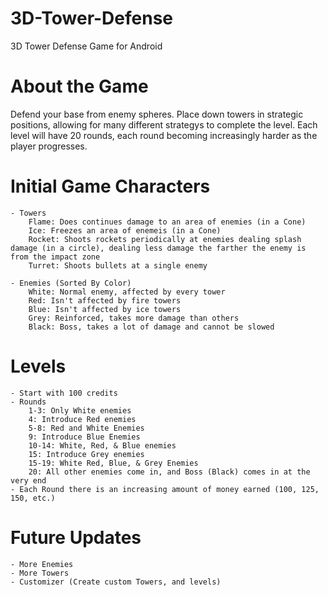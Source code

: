 # 3D-Tower-Defense
3D Tower Defense Game for Android

# About the Game
Defend your base from enemy spheres. Place down towers in strategic positions, allowing for many different strategys to complete the level. Each level will have 20 rounds, each round becoming increasingly harder as the player progresses. 

# Initial Game Characters
    - Towers
        Flame: Does continues damage to an area of enemies (in a Cone)
        Ice: Freezes an area of enemeis (in a Cone)
        Rocket: Shoots rockets periodically at enemies dealing splash damage (in a circle), dealing less damage the farther the enemy is from the impact zone
        Turret: Shoots bullets at a single enemy
    
    - Enemies (Sorted By Color)
        White: Normal enemy, affected by every tower
        Red: Isn't affected by fire towers
        Blue: Isn't affected by ice towers
        Grey: Reinforced, takes more damage than others
        Black: Boss, takes a lot of damage and cannot be slowed

# Levels
    - Start with 100 credits
    - Rounds
        1-3: Only White enemies
        4: Introduce Red enemies
        5-8: Red and White Enemies
        9: Introduce Blue Enemies
        10-14: White, Red, & Blue enemies
        15: Introduce Grey enemies
        15-19: White Red, Blue, & Grey Enemies
        20: All other enemies come in, and Boss (Black) comes in at the very end
    - Each Round there is an increasing amount of money earned (100, 125, 150, etc.)

# Future Updates 
    - More Enemies
    - More Towers
    - Customizer (Create custom Towers, and levels)
        
        